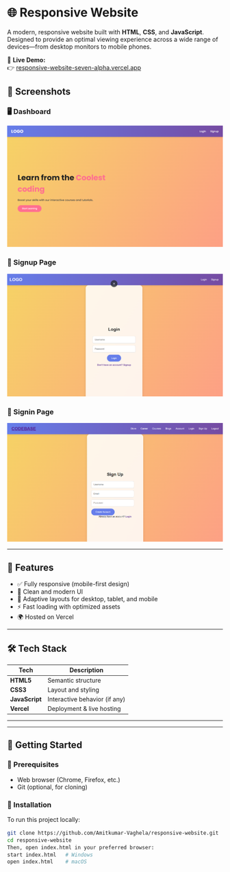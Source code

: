 # 🌐 Responsive Website

A modern, responsive website built with **HTML**, **CSS**, and **JavaScript**. Designed to provide an optimal viewing experience across a wide range of devices—from desktop monitors to mobile phones.

🔗 **Live Demo:**  
👉 [responsive-website-seven-alpha.vercel.app](https://responsive-website-seven-alpha.vercel.app)
## 📸 Screenshots

### 🖥️ Dashboard  
![Dashboard](https://github.com/Amitkumar-Vaghela/Responsive_website/blob/master/IMAGES/Screenshot%202025-07-08%20220231.png)

### 🔐 Signup Page  
![Signup](https://github.com/Amitkumar-Vaghela/Responsive_website/blob/master/IMAGES/Screenshot%202025-07-08%20220243.png)

### 🔑 Signin Page  
![Signin](https://github.com/Amitkumar-Vaghela/Responsive_website/blob/master/IMAGES/Screenshot%202025-07-08%20220259.png)

---

## 📸 Features

- ✅ Fully responsive (mobile-first design)
- 🎨 Clean and modern UI
- 📱 Adaptive layouts for desktop, tablet, and mobile
- ⚡ Fast loading with optimized assets
- 🌍 Hosted on Vercel

---

## 🛠️ Tech Stack

| Tech           | Description                  |
|----------------|------------------------------|
| **HTML5**      | Semantic structure           |
| **CSS3**       | Layout and styling           |
| **JavaScript** | Interactive behavior (if any)|
| **Vercel**     | Deployment & live hosting    |

---


---

## 🚀 Getting Started

### 🧰 Prerequisites

- Web browser (Chrome, Firefox, etc.)
- Git (optional, for cloning)

### 🔧 Installation

To run this project locally:

```bash
git clone https://github.com/Amitkumar-Vaghela/responsive-website.git
cd responsive-website
Then, open index.html in your preferred browser:
start index.html   # Windows
open index.html    # macOS



